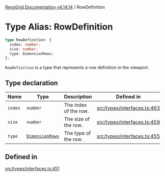 [RevoGrid Documentation v4.14.14](README.md) / RowDefinition

# Type Alias: RowDefinition

```ts
type RowDefinition: {
  index: number;
  size: number;
  type: DimensionRows;
};
```

`RowDefinition` is a type that represents a row definition in the
viewport.

## Type declaration

| Name | Type | Description | Defined in |
| ------ | ------ | ------ | ------ |
| `index` | `number` | The index of the row. | [src/types/interfaces.ts:463](https://github.com/revolist/revogrid/blob/fdfe81f10fb07db00151f14190ac038aded766a8/src/types/interfaces.ts#L463) |
| `size` | `number` | The size of the row. | [src/types/interfaces.ts:459](https://github.com/revolist/revogrid/blob/fdfe81f10fb07db00151f14190ac038aded766a8/src/types/interfaces.ts#L459) |
| `type` | [`DimensionRows`](TypeAlias.DimensionRows.md) | The type of the row. | [src/types/interfaces.ts:455](https://github.com/revolist/revogrid/blob/fdfe81f10fb07db00151f14190ac038aded766a8/src/types/interfaces.ts#L455) |

## Defined in

[src/types/interfaces.ts:451](https://github.com/revolist/revogrid/blob/fdfe81f10fb07db00151f14190ac038aded766a8/src/types/interfaces.ts#L451)
